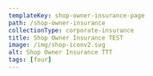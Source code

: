 ```yaml
---
templateKey: shop-owner-insurance-page
path: /shop-owner-insurance
collectionType: corporate-insurance
title: Shop Owner Insurance TEST
image: /img/shop-iconv2.svg
alt: Shop Owner Insurance TTT
tags: [four]
---
```

